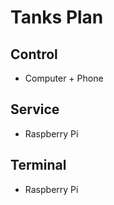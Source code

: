 # Tanks Plan

## Control
   - Computer + Phone
     
## Service
   - Raspberry Pi

## Terminal
   - Raspberry Pi
